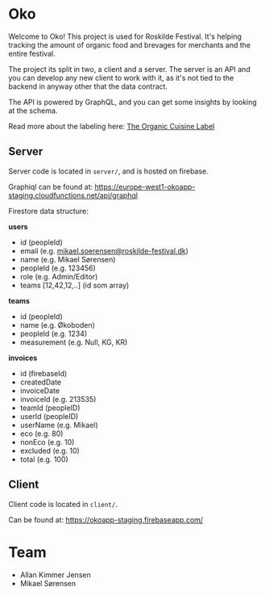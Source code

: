 # Oko

Welcome to Oko! This project is used for Roskilde Festival. It's helping tracking the amount of organic food and brevages for merchants and the entire festival.

The project its split in two, a client and a server. The server is an API and you can develop any new client to work with it, as it's not tied to the backend in anyway other that the data contract.

The API is powered by GraphQL, and you can get some insights by looking at the schema.

Read more about the labeling here: [The Organic Cuisine Label](https://www.oekologisk-spisemaerke.dk/horeca-en)

## Server 
Server code is located in `server/`, and is hosted on firebase.

Graphiql can be found at: https://europe-west1-okoapp-staging.cloudfunctions.net/api/graphql

Firestore data structure:

**users** 
- id (peopleId)
- email (e.g. mikael.soerensen@roskilde-festival.dk)
- name (e.g. Mikael Sørensen)
- peopleId (e.g. 123456)
- role (e.g. Admin/Editor)
- teams [12,42,12,..] (id som array)

**teams** 
- id (peopleId)
- name (e.g. Økoboden)
- peopleId (e.g. 1234)
- measurement (e.g. Null, KG, KR)

**invoices** 
- id (firebaseId)
- createdDate
- invoiceDate
- invoiceId (e.g. 213535)
- teamId (peopleID)
- userId (peopleID)
- userName (e.g. Mikael)
- eco (e.g. 80)
- nonEco (e.g. 10)
- excluded (e.g. 10)
- total (e.g. 100)


## Client
Client code is located in `client/`.

Can be found at: https://okoapp-staging.firebaseapp.com/

# Team

- Allan Kimmer Jensen
- Mikael Sørensen
